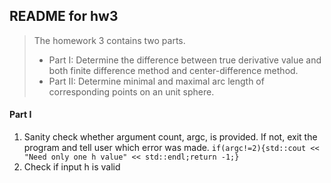 ## README for hw3

> The homework 3 contains two parts.
> * Part I: Determine the difference between true derivative value and both finite difference method and center-difference method.
> * Part II: Determine minimal and maximal arc length of corresponding points on an unit sphere.

#### Part I
1. Sanity check whether argument count, argc, is provided. If not, exit the program and tell user which error was made.
`if(argc!=2){std::cout << "Need only one h value" << std::endl;return -1;}`
2. Check if input h is valid